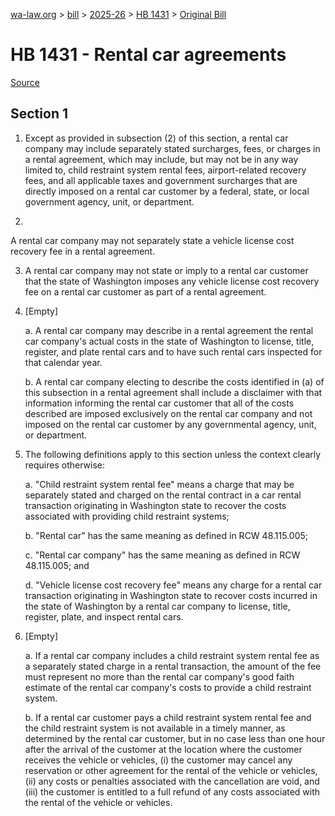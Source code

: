 [wa-law.org](/) > [bill](/bill/) > [2025-26](/bill/2025-26/) > [HB 1431](/bill/2025-26/hb/1431/) > [Original Bill](/bill/2025-26/hb/1431/1/)

# HB 1431 - Rental car agreements

[Source](http://lawfilesext.leg.wa.gov/biennium/2025-26/Pdf/Bills/House%20Bills/1431.pdf)

## Section 1
1. Except as provided in subsection (2) of this section, a rental car company may include separately stated surcharges, fees, or charges in a rental agreement, which may include, but may not be in any way limited to,  child restraint system rental fees, airport-related recovery fees, and all applicable taxes and government surcharges that are directly imposed on a rental car customer by a federal, state, or local government agency, unit, or department.

2.

A rental car company may not separately state a vehicle license cost recovery fee in a rental agreement.

3. A rental car company may not state or imply to a rental car customer that the state of Washington imposes any vehicle license cost recovery fee on a rental car customer as part of a rental agreement.

4. [Empty]

    a. A rental car company may describe in a rental agreement the rental car company's actual costs in the state of Washington to license, title, register, and plate rental cars and to have such rental cars inspected for that calendar year.

    b. A rental car company electing to describe the costs identified in (a) of this subsection in a rental agreement shall include a disclaimer with that information informing the rental car customer that all of the costs described are imposed exclusively on the rental car company and not imposed on the rental car customer by any governmental agency, unit, or department.

5. The following definitions apply to this section unless the context clearly requires otherwise:

    a. "Child restraint system rental fee" means a charge that may be separately stated and charged on the rental contract in a car rental transaction originating in Washington state to recover the costs associated with providing child restraint systems;

    b. "Rental car" has the same meaning as defined in RCW 48.115.005;

    c. "Rental car company" has the same meaning as defined in RCW 48.115.005; and

    d. "Vehicle license cost recovery fee" means any charge  for a rental car transaction originating in Washington state to recover costs incurred in the state of Washington by a rental car company to license, title, register, plate, and inspect rental cars.

6. [Empty]

    a. If a rental car company includes a child restraint system rental fee as a separately stated charge in a rental transaction, the amount of the fee must represent no more than the rental car company's good faith estimate of the rental car company's costs to provide a child restraint system.

    b. If a rental car customer pays a child restraint system rental fee and the child restraint system is not available in a timely manner, as determined by the rental car customer, but in no case less than one hour after the arrival of the customer at the location where the customer receives the vehicle or vehicles, (i) the customer may cancel any reservation or other agreement for the rental of the vehicle or vehicles, (ii) any costs or penalties associated with the cancellation are void, and (iii) the customer is entitled to a full refund of any costs associated with the rental of the vehicle or vehicles.

